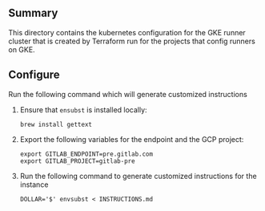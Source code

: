 ## Summary

This directory contains the kubernetes configuration for the GKE runner cluster
that is created by Terraform run for the projects that config runners on GKE.

## Configure

Run the following command which will generate customized instructions

1. Ensure that `ensubst` is installed locally:

    ```
    brew install gettext
    ```

2. Export the following variables for the endpoint and the GCP project:

    ```
    export GITLAB_ENDPOINT=pre.gitlab.com
    export GITLAB_PROJECT=gitlab-pre
    ```

3. Run the following command to generate customized instructions for the
   instance

    ```
    DOLLAR='$' envsubst < INSTRUCTIONS.md
    ```
